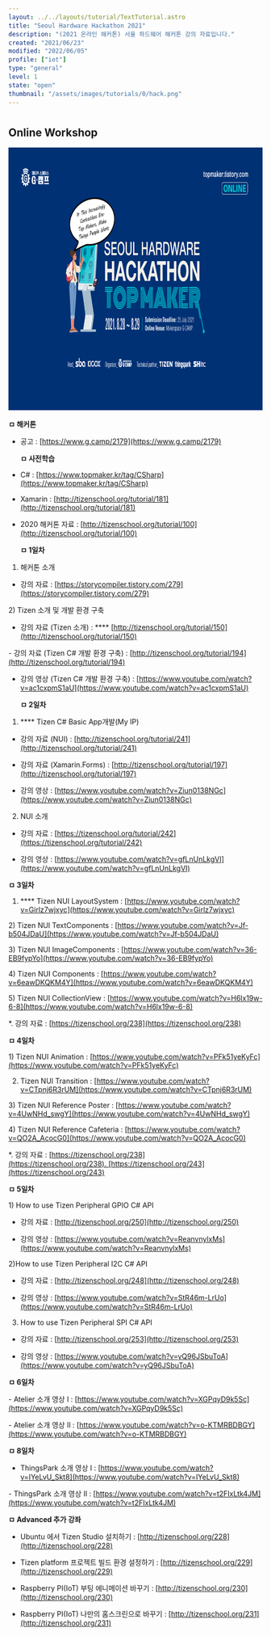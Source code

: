 ```yaml
---
layout: ../../layouts/tutorial/TextTutorial.astro
title: "Seoul Hardware Hackathon 2021"
description: "(2021 온라인 해커톤) 서울 하드웨어 해커톤 강의 자료입니다."
created: "2021/06/23"
modified: "2022/06/05"
profile: ["iot"]
type: "general"
level: 1
state: "open"
thumbnail: "/assets/images/tutorials/0/hack.png"
---
```


#

## Online Workshop

<img src="/assets/images/tutorials/240/main_key_events_4005.png" style="height:520px; width:913px"/>



**ㅁ 해커톤**

- 공고 : [https://www.g.camp/2179](https://www.g.camp/2179)





  **ㅁ 사전학습**

- C# : [https://www.topmaker.kr/tag/CSharp](https://www.topmaker.kr/tag/CSharp)

- Xamarin : [http://tizenschool.org/tutorial/181](http://tizenschool.org/tutorial/181)

- 2020 해커톤 자료 : [http://tizenschool.org/tutorial/100](http://tizenschool.org/tutorial/100)





  **ㅁ 1일차**

1. 해커톤 소개

- 강의 자료 : [https://storycompiler.tistory.com/279](https://storycompiler.tistory.com/279)



2) Tizen 소개 및 개발 환경 구축

- 강의 자료 (Tizen 소개) : \*\*\*\* [http://tizenschool.org/tutorial/150](http://tizenschool.org/tutorial/150)

- 강의 자료 (Tizen C# 개발 환경 구축) : [http://tizenschool.org/tutorial/194](http://tizenschool.org/tutorial/194)

- 강의 영상 (Tizen C# 개발 환경 구축) : [https://www.youtube.com/watch?v=ac1cxpmS1aU](https://www.youtube.com/watch?v=ac1cxpmS1aU)





  **ㅁ 2일차**

1) \*\*\*\* Tizen C# Basic App개발(My IP)

- 강의 자료 (NUI) : [http://tizenschool.org/tutorial/241](http://tizenschool.org/tutorial/241)

- 강의 자료 (Xamarin.Forms) : [http://tizenschool.org/tutorial/197](http://tizenschool.org/tutorial/197)

- 강의 영상 : [https://www.youtube.com/watch?v=Ziun0138NGc](https://www.youtube.com/watch?v=Ziun0138NGc)



2) NUI 소개

- 강의 자료 : [https://tizenschool.org/tutorial/242](https://tizenschool.org/tutorial/242)

- 강의 영상 : [https://www.youtube.com/watch?v=gfLnUnLkgVI](https://www.youtube.com/watch?v=gfLnUnLkgVI)





**ㅁ 3일차**

1) \*\*\*\* Tizen NUI LayoutSystem : [https://www.youtube.com/watch?v=Girlz7wjxyc](https://www.youtube.com/watch?v=Girlz7wjxyc)

2) Tizen NUI TextComponents : [https://www.youtube.com/watch?v=Jf-b504JDaU](https://www.youtube.com/watch?v=Jf-b504JDaU)

3) Tizen NUI ImageComponents : [https://www.youtube.com/watch?v=36-EB9fypYo](https://www.youtube.com/watch?v=36-EB9fypYo)

4) Tizen NUI Components : [https://www.youtube.com/watch?v=6eawDKQKM4Y](https://www.youtube.com/watch?v=6eawDKQKM4Y)

5) Tizen NUI CollectionView : [https://www.youtube.com/watch?v=H6lx19w-6-8](https://www.youtube.com/watch?v=H6lx19w-6-8)

\*. 강의 자료 : [https://tizenschool.org/238](https://tizenschool.org/238)





**ㅁ 4일차**

1) Tizen NUI Animation : [https://www.youtube.com/watch?v=PFk51yeKyFc](https://www.youtube.com/watch?v=PFk51yeKyFc)

2. Tizen NUI Transition : [https://www.youtube.com/watch?v=CTpnj6R3rUM](https://www.youtube.com/watch?v=CTpnj6R3rUM)

3) Tizen NUI Reference Poster : [https://www.youtube.com/watch?v=4UwNHd_swgY](https://www.youtube.com/watch?v=4UwNHd_swgY)

4) Tizen NUI Reference Cafeteria : [https://www.youtube.com/watch?v=QO2A_AcocG0](https://www.youtube.com/watch?v=QO2A_AcocG0)

\*. 강의 자료 : [https://tizenschool.org/238](https://tizenschool.org/238). [https://tizenschool.org/243](https://tizenschool.org/243)





**ㅁ 5일차**

1) How to use Tizen Peripheral GPIO C# API

- 강의 자료 : [http://tizenschool.org/250](http://tizenschool.org/250)

- 강의 영상 : [https://www.youtube.com/watch?v=ReanvnylxMs](https://www.youtube.com/watch?v=ReanvnylxMs)



2)How to use Tizen Peripheral I2C C# API

- 강의 자료 : [http://tizenschool.org/248](http://tizenschool.org/248)

- 강의 영상 : [https://www.youtube.com/watch?v=StR46m-LrUo](https://www.youtube.com/watch?v=StR46m-LrUo)



3. How to use Tizen Peripheral SPI C# API

- 강의 자료 : [http://tizenschool.org/253](http://tizenschool.org/253)

- 강의 영상 : [https://www.youtube.com/watch?v=yQ96JSbuToA](https://www.youtube.com/watch?v=yQ96JSbuToA)





**ㅁ 6일차**

- Atelier 소개 영상 I : [https://www.youtube.com/watch?v=XGPqyD9k5Sc](https://www.youtube.com/watch?v=XGPqyD9k5Sc)

- Atelier 소개 영상 II : [https://www.youtube.com/watch?v=o-KTMRBDBGY](https://www.youtube.com/watch?v=o-KTMRBDBGY)





**ㅁ 8일차**

- ThingsPark 소개 영상 I : [https://www.youtube.com/watch?v=IYeLvU_Skt8](https://www.youtube.com/watch?v=IYeLvU_Skt8)

- ThingsPark 소개 영상 II : [https://www.youtube.com/watch?v=t2FIxLtk4JM](https://www.youtube.com/watch?v=t2FIxLtk4JM)





**ㅁ Advanced 추가 강좌**

- Ubuntu 에서 Tizen Studio 설치하기 : [http://tizenschool.org/228](http://tizenschool.org/228)

- Tizen platform 프로젝트 빌드 환경 설정하기 : [http://tizenschool.org/229](http://tizenschool.org/229)

- Raspberry PI(IoT) 부팅 에니메이션 바꾸기 : [http://tizenschool.org/230](http://tizenschool.org/230)

- Raspberry PI(IoT) 나만의 홈스크린으로 바꾸기 : [http://tizenschool.org/231](http://tizenschool.org/231)










